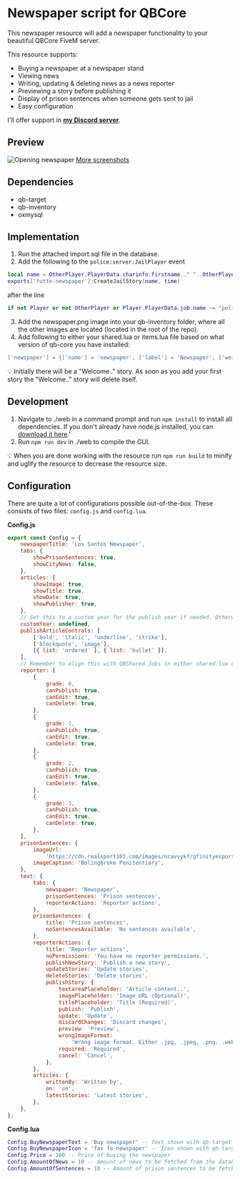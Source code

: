 # Newspaper script for QBCore

This newspaper resource will add a newspaper functionality to your beautiful QBCore FiveM server.

This resource supports:

- Buying a newspaper at a newspaper stand
- Viewing news
- Writing, updating & deleting news as a news reporter
- Previewing a story before publishing it
- Display of prison sentences when someone gets sent to jail
- Easy configuration

I'll offer support in **[my Discord server](https://discord.gg/R7MMSsZJ8r)**.

## Preview
![Opening newspaper](https://user-images.githubusercontent.com/6727484/194955635-6e1df61d-6b40-41b4-a20c-ac291cff056d.png)
[More screenshots](https://imgur.com/a/6Pk5l41)

## Dependencies
- qb-target
- qb-inventory
- oxmysql

## Implementation
1. Run the attached import.sql file in the database.
2. Add the following to the `police:server:JailPlayer` event 
```lua
local name = OtherPlayer.PlayerData.charinfo.firstname.." "..OtherPlayer.PlayerData.charinfo.lastname
exports['futte-newspaper']:CreateJailStory(name, time)
```
after the line
```lua
if not Player or not OtherPlayer or Player.PlayerData.job.name ~= "police" then return end
```
3. Add the newspaper.png image into your qb-inventory folder, where all the other images are located (located in the root of the repo).
4. Add following to either your shared.lua or items.lua file based on what version of qb-core you have installed:
```lua
['newspaper'] = {['name'] = 'newspaper', ['label'] = 'Newspaper', ['weight'] = 10, ['type'] = 'item', ['image'] = 'newspaper.png', ['unique'] = false , ['useable'] = true, ['shouldClose'] = true, ['combinable'] = nil, ['description'] = 'Los Santos Newspaper'},
```
:bulb: Initially there will be a "Welcome.." story. As soon as you add your first story the "Welcome.." story will delete itself.

## Development

1. Navigate to ./web in a command prompt and run `npm install` to install all dependencies. If you don't already have node.js installed, you can [download it here](https://nodejs.org/en/download/).'
2. Run `npm run dev` in ./web to compile the GUI.

:bulb: When you are done working with the resource run `npm run build` to minify and uglify the resource to decrease the resource size.

## Configuration

There are quite a lot of configurations possible out-of-the-box. These consists of two files: `config.js` and `config.lua`.

**Config.js**
```js
export const Config = {
	newspaperTitle: 'Los Santos Newspaper',
	tabs: {
		showPrisonSentences: true,
		showCityNews: false,
	},
	articles: {
		showImage: true,
		showTitle: true,
		showDate: true,
		showPublisher: true,
	},
	// Set this to a custom year for the publish year if needed. Otherwise it will use the current date
	customYear: undefined,
	publishArticleControls: [
		['bold', 'italic', 'underline', 'strike'],
		['blockquote', 'image'],
		[{ list: 'ordered' }, { list: 'bullet' }],
	],
	// Remember to align this with QBShared.Jobs in either shared.lua or jobs.lua (based on what version of qb-core you are using)
	reporter: [
		{
			grade: 0,
			canPublish: true,
			canEdit: true,
			canDelete: true,
		},
		{
			grade: 1,
			canPublish: true,
			canEdit: true,
			canDelete: true,
		},
		{
			grade: 2,
			canPublish: true,
			canEdit: true,
			canDelete: false,
		},
		{
			grade: 3,
			canPublish: true,
			canEdit: true,
			canDelete: true,
		},
	],
	prisonSentences: {
		imageUrl:
			'https://cdn.realsport101.com/images/ncavvykf/gfinityesports/94d9c2c9e240b6b4e792a705ead0a0d188c1af47-808x455.png?w=686&h=386&auto=format',
		imageCaption: 'Bolingbroke Penitentiary',
	},
	text: {
		tabs: {
			newspaper: 'Newspaper',
			prisonSentences: 'Prison sentences',
			reporterActions: 'Reporter actions',
		},
		prisonSentences: {
			title: 'Prison sentences',
			noSentencesAvailable: 'No sentences available',
		},
		reporterActions: {
			title: 'Reporter actions',
			noPermissions: 'You have no reporter permissions.',
			publishNewStory: 'Publish a new story',
			updateStories: 'Update stories',
			deleteStories: 'Delete stories',
			publishStory: {
				textareaPlaceholder: 'Article content..',
				imagePlaceholder: 'Image URL (Optional)',
				titlePlaceholder: 'Title (Required)',
				publish: 'Publish',
				update: 'Update',
				discardChanges: 'Discard changes',
				preview: 'Preview',
				wrongImageFormat:
					'Wrong image format. Either .jpg, .jpeg, .png. .webp, .avif, .gif, or .svg expected',
				required: 'Required',
				cancel: 'Cancel',
			},
		},
		articles: {
			writtenBy: 'Written by',
			on: 'on',
			latestStories: 'Latest stories',
		},
	},
};
```

**Config.lua**
```lua
Config.BuyNewspaperText = 'Buy newspaper' -- Text shown with qb-target
Config.BuyNewspaperIcon = 'fas fa-newspaper' -- Icon shown with qb-target
Config.Price = 100 -- Price of buying the newspaper
Config.AmountOfNews = 10 -- Amount of news to be fetched from the database
Config.AmountOfSentences = 10 -- Amount of prison sentences to be fetched from the database
```

